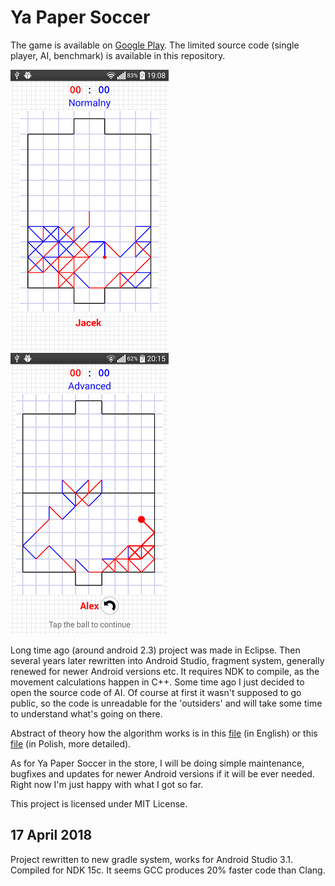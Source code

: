 # Ya Paper Soccer

The game is available on [Google Play](https://play.google.com/store/apps/details?id=pl.derjack.papersoccer). The limited source code (single player, AI, benchmark) is available in this repository.

![screen 1](images/screen01.png) ![screen 2](images/screen02.png)

Long time ago (around android 2.3) project was made in Eclipse. Then several years later rewritten into Android Studio, fragment system, generally renewed for newer Android versions etc. It requires NDK to compile, as the movement calculations happen in C++. Some time ago I just decided to open the source code of AI. Of course at first it wasn't supposed to go public, so the code is unreadable for the 'outsiders' and will take some time to understand what's going on there.

Abstract of theory how the algorithm works is in this [file](ai_readme/paper_soccer.md) (in English) or this [file](ai_readme/pilkarzyki.md) (in Polish, more detailed).

As for Ya Paper Soccer in the store, I will be doing simple maintenance, bugfixes and updates for newer Android versions if it will be ever needed. Right now I'm just happy with what I got so far.

This project is licensed under MIT License.

## 17 April 2018
Project rewritten to new gradle system, works for Android Studio 3.1. Compiled for NDK 15c. It seems GCC produces 20% faster code than Clang.
